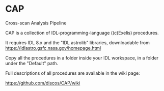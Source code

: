 # CAP
Cross-scan Analysis Pipeline

CAP is a collection of IDL-programming-language ((c)Exelis) procedures. 

It requires IDL 8.x and the "IDL astrolib" libraries, downloadable from 
https://idlastro.gsfc.nasa.gov/homepage.html  

Copy all the procedures in a folder inside your IDL workspace, in a folder
under the "Default" path. 

Full descriptions of all procedures are available in the wiki page: 

https://github.com/discos/CAP/wiki



